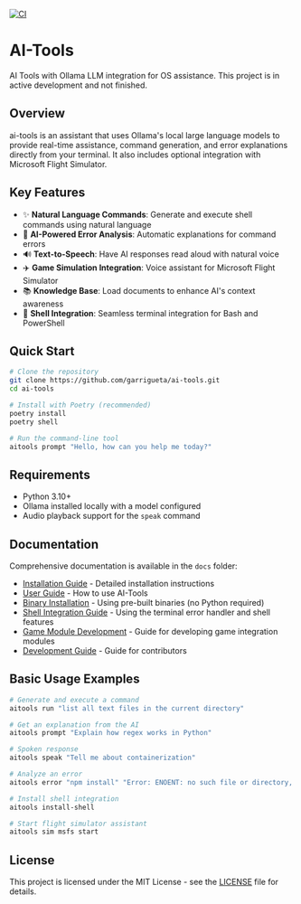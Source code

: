 [![CI](https://github.com/garrigueta/ai-tools/actions/workflows/ci.yml/badge.svg)](https://github.com/garrigueta/ai-tools/actions/workflows/ci.yml)

# AI-Tools

AI Tools with Ollama LLM integration for OS assistance. This project is in active development and not finished.

## Overview

ai-tools is an assistant that uses Ollama's local large language models to provide real-time assistance, command generation, and error explanations directly from your terminal. It also includes optional integration with Microsoft Flight Simulator.

## Key Features

- ✨ **Natural Language Commands**: Generate and execute shell commands using natural language
- 🤖 **AI-Powered Error Analysis**: Automatic explanations for command errors
- 🔊 **Text-to-Speech**: Have AI responses read aloud with natural voice
- ✈️ **Game Simulation Integration**: Voice assistant for Microsoft Flight Simulator
- 📚 **Knowledge Base**: Load documents to enhance AI's context awareness
- 🐚 **Shell Integration**: Seamless terminal integration for Bash and PowerShell

## Quick Start

```bash
# Clone the repository
git clone https://github.com/garrigueta/ai-tools.git
cd ai-tools

# Install with Poetry (recommended)
poetry install
poetry shell

# Run the command-line tool
aitools prompt "Hello, how can you help me today?"
```

## Requirements

- Python 3.10+
- Ollama installed locally with a model configured
- Audio playback support for the `speak` command

## Documentation

Comprehensive documentation is available in the `docs` folder:

- [Installation Guide](docs/installation_guide.md) - Detailed installation instructions
- [User Guide](docs/user_guide.md) - How to use AI-Tools
- [Binary Installation](docs/binary_installation.md) - Using pre-built binaries (no Python required)
- [Shell Integration Guide](docs/shell_integration_guide.md) - Using the terminal error handler and shell features
- [Game Module Development](docs/game_module_development.md) - Guide for developing game integration modules
- [Development Guide](docs/development_guide.md) - Guide for contributors

## Basic Usage Examples

```bash
# Generate and execute a command
aitools run "list all text files in the current directory"

# Get an explanation from the AI
aitools prompt "Explain how regex works in Python"

# Spoken response
aitools speak "Tell me about containerization"

# Analyze an error
aitools error "npm install" "Error: ENOENT: no such file or directory, open 'package.json'"

# Install shell integration
aitools install-shell

# Start flight simulator assistant
aitools sim msfs start
```

## License

This project is licensed under the MIT License - see the [LICENSE](LICENSE) file for details.
